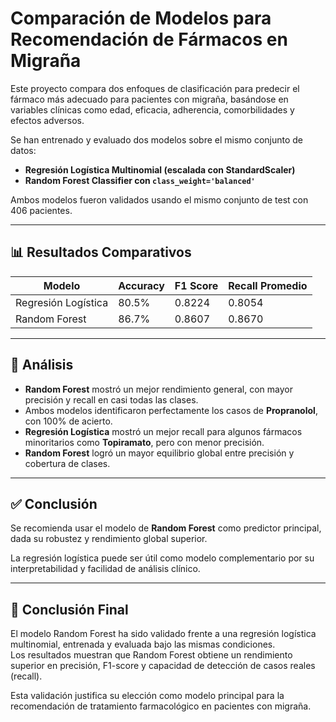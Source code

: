 
# Comparación de Modelos para Recomendación de Fármacos en Migraña

Este proyecto compara dos enfoques de clasificación para predecir el fármaco más adecuado para pacientes con migraña, basándose en variables clínicas como edad, eficacia, adherencia, comorbilidades y efectos adversos.

Se han entrenado y evaluado dos modelos sobre el mismo conjunto de datos:

- **Regresión Logística Multinomial (escalada con StandardScaler)**
- **Random Forest Classifier con `class_weight='balanced'`**

Ambos modelos fueron validados usando el mismo conjunto de test con 406 pacientes.

---

## 📊 Resultados Comparativos

| Modelo               | Accuracy | F1 Score | Recall Promedio |
|----------------------|----------|----------|------------------|
| Regresión Logística  | 80.5%    | 0.8224   | 0.8054           |
| Random Forest        | 86.7%    | 0.8607   | 0.8670           |

---

## 🧠 Análisis

- **Random Forest** mostró un mejor rendimiento general, con mayor precisión y recall en casi todas las clases.
- Ambos modelos identificaron perfectamente los casos de **Propranolol**, con 100% de acierto.
- **Regresión Logística** mostró un mejor recall para algunos fármacos minoritarios como **Topiramato**, pero con menor precisión.
- **Random Forest** logró un mayor equilibrio global entre precisión y cobertura de clases.

---

## ✅ Conclusión

Se recomienda usar el modelo de **Random Forest** como predictor principal, dada su robustez y rendimiento global superior.

La regresión logística puede ser útil como modelo complementario por su interpretabilidad y facilidad de análisis clínico.


---

## 🧾 Conclusión Final

El modelo Random Forest ha sido validado frente a una regresión logística multinomial, entrenada y evaluada bajo las mismas condiciones.  
Los resultados muestran que Random Forest obtiene un rendimiento superior en precisión, F1-score y capacidad de detección de casos reales (recall).

Esta validación justifica su elección como modelo principal para la recomendación de tratamiento farmacológico en pacientes con migraña.
